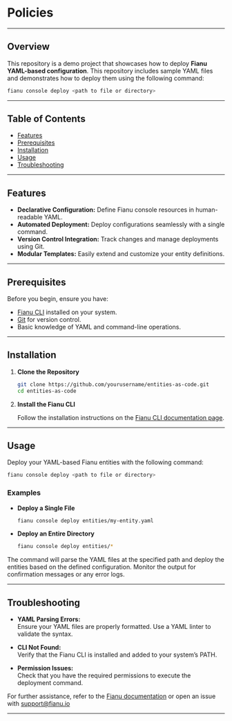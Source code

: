 # Policies

---

## Overview

This repository is a demo project that showcases how to deploy **Fianu YAML-based configuration**. This repository includes sample YAML files and demonstrates how to deploy them using the following command:

```bash
fianu console deploy <path to file or directory>
```

---

## Table of Contents

- [Features](#features)
- [Prerequisites](#prerequisites)
- [Installation](#installation)
- [Usage](#usage)
- [Troubleshooting](#troubleshooting)

---

## Features

- **Declarative Configuration:** Define Fianu console resources in human-readable YAML.
- **Automated Deployment:** Deploy configurations seamlessly with a single command.
- **Version Control Integration:** Track changes and manage deployments using Git.
- **Modular Templates:** Easily extend and customize your entity definitions.

---

## Prerequisites

Before you begin, ensure you have:

- [Fianu CLI](https://fianu.example.com) installed on your system.
- [Git](https://git-scm.com/) for version control.
- Basic knowledge of YAML and command-line operations.

---

## Installation

1. **Clone the Repository**

   ```bash
   git clone https://github.com/yourusername/entities-as-code.git
   cd entities-as-code
   ```

2. **Install the Fianu CLI**

   Follow the installation instructions on the [Fianu CLI documentation page](https://docs.fianu.io/cli/quick_start).

---

## Usage

Deploy your YAML-based Fianu entities with the following command:

```bash
fianu console deploy <path to file or directory>
```

### Examples

- **Deploy a Single File**

  ```bash
  fianu console deploy entities/my-entity.yaml
  ```

- **Deploy an Entire Directory**

  ```bash
  fianu console deploy entities/*
  ```

The command will parse the YAML files at the specified path and deploy the entities based on the defined configuration. Monitor the output for confirmation messages or any error logs.

---

## Troubleshooting

- **YAML Parsing Errors:**  
  Ensure your YAML files are properly formatted. Use a YAML linter to validate the syntax.

- **CLI Not Found:**  
  Verify that the Fianu CLI is installed and added to your system’s PATH.

- **Permission Issues:**  
  Check that you have the required permissions to execute the deployment command.

For further assistance, refer to the [Fianu documentation](https://docs.fianu.io/cli) or open an issue with support@fianu.io

---
